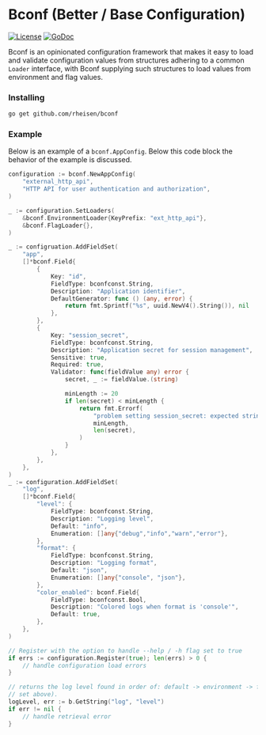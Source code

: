 # Bconf (Better / Base Configuration)

[![License](https://img.shields.io/badge/License-Apache%202.0-blue.svg)](https://opensource.org/licenses/Apache-2.0)
[![GoDoc](https://godoc.org/github.com/rheisen/bconf?status.svg)](https://pkg.go.dev/github.com/rheisen/bconf)

Bconf is an opinionated configuration framework that makes it easy to load and validate configuration values from
structures adhering to a common `Loader` interface, with Bconf supplying such structures to load values from environment
and flag values.

### Installing

```sh
go get github.com/rheisen/bconf
```

### Example

Below is an example of a `bconf.AppConfig`. Below this code block the behavior of the example is discussed.

```go
configuration := bconf.NewAppConfig(
    "external_http_api",
    "HTTP API for user authentication and authorization",
)

_ := configuration.SetLoaders(
    &bconf.EnvironmentLoader{KeyPrefix: "ext_http_api"},
    &bconf.FlagLoader{},
)

_ := configruation.AddFieldSet( 
    "app",
    []*bconf.Field{
        {
            Key: "id", 
            FieldType: bconfconst.String,
            Description: "Application identifier",
            DefaultGenerator: func () (any, error) {
                return fmt.Sprintf("%s", uuid.NewV4().String()), nil
            },
        },
        {
            Key: "session_secret",
            FieldType: bconfconst.String,
            Description: "Application secret for session management",
            Sensitive: true,
            Required: true,
            Validator: func(fieldValue any) error {
                secret, _ := fieldValue.(string)

                minLength := 20
                if len(secret) < minLength {
                    return fmt.Errorf(
                        "problem setting session_secret: expected string of minimum %d characters (len=%d).",
                        minLength,
                        len(secret),
                    )
                }
            },
        },
    },
)
_ := configuration.AddFieldSet(
    "log",
    []*bconf.Field{
        "level": {
            FieldType: bconfconst.String,
            Description: "Logging level",
            Default: "info",
            Enumeration: []any{"debug","info","warn","error"},
        },
        "format": {
            FieldType: bconfconst.String,
            Description: "Logging format",
            Default: "json",
            Enumeration: []any{"console", "json"},
        },
        "color_enabled": bconf.Field{
            FieldType: bconfconst.Bool,
            Description: "Colored logs when format is 'console'",
            Default: true,
        },
    },
)

// Register with the option to handle --help / -h flag set to true
if errs := configuration.Register(true); len(errs) > 0 {
    // handle configuration load errors
}

// returns the log level found in order of: default -> environment -> flag -> user override (based on the loaders
// set above).
logLevel, err := b.GetString("log", "level") 
if err != nil {
    // handle retrieval error
}
```
